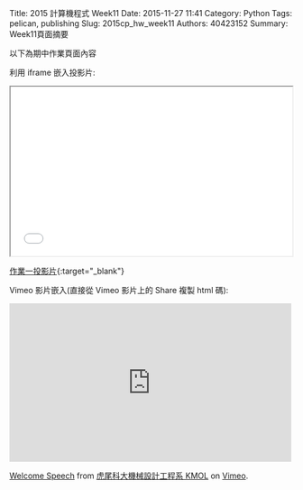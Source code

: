 Title: 2015 計算機程式 Week11
Date: 2015-11-27 11:41
Category: Python
Tags: pelican, publishing
Slug: 2015cp_hw_week11
Authors: 40423152
Summary: Week11頁面摘要

以下為期中作業頁面內容

利用 iframe 嵌入投影片:

<iframe src="simplest9.html" width="500" height="300"></iframe>

[作業一投影片](simplest9.html){:target="_blank"}





Vimeo 影片嵌入(直接從 Vimeo 影片上的 Share 複製 html 碼):

<iframe src="https://player.vimeo.com/video/147718932" width="500" height="281" frameborder="0" webkitallowfullscreen mozallowfullscreen allowfullscreen></iframe> <p><a href="https://vimeo.com/137724068">Welcome Speech</a> from <a href="https://vimeo.com/user24079973">虎尾科大機械設計工程系 KMOL</a> on <a href="https://vimeo.com">Vimeo</a>.</p>
